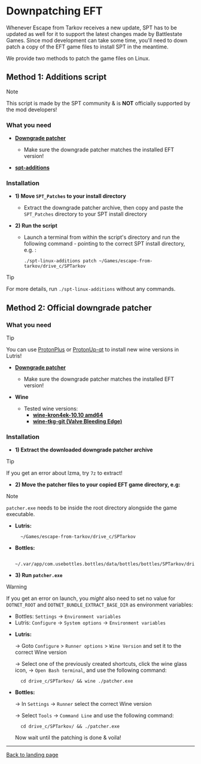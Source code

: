 # Downpatching EFT

Whenever Escape from Tarkov receives a new update, SPT has to be updated as well for it to support the latest changes made by Battlestate Games. Since mod development can take some time, you'll need to down patch a copy of the EFT game files to install SPT in the meantime.

We provide two methods to patch the game files on Linux.

## Method 1: Additions script

> [!NOTE]
> This script is made by the SPT community & is **NOT** officially supported by the mod developers!

### What you need

- **[Downgrade patcher](https://spt-mirror.refringe.com/patchers/)**
    - Make sure the downgrade patcher matches the installed EFT version!

- **[spt-additions](../scripts/spt-additions)**

### Installation

- **1) Move `SPT_Patches` to your install directory**
    - Extract the downgrade patcher archive, then copy and paste the `SPT_Patches` directory to your SPT install directory

- **2) Run the script**
    - Launch a terminal from within the script's directory and run the following command - pointing to the correct SPT install directory, e.g. :

          ./spt-linux-additions patch ~/Games/escape-from-tarkov/drive_c/SPTarkov

> [!TIP]
> For more details, run `./spt-linux-additions` without any commands.


## Method 2: Official downgrade patcher

### What you need

> [!TIP]
> You can use [ProtonPlus](https://flathub.org/apps/com.vysp3r.ProtonPlus) or [ProtonUp-qt](https://davidotek.github.io/protonup-qt/) to install new wine versions in Lutris!

- **[Downgrade patcher](https://spt-mirror.refringe.com/patchers/)**
    - Make sure the downgrade patcher matches the installed EFT version!

- **Wine**
    - Tested wine versions:
        - **[wine-kron4ek-10.10 amd64](https://github.com/Kron4ek/Wine-Builds/releases/tag/10.10)**
        - **[wine-tkg-git (Valve Bleeding Edge)](https://github.com/Frogging-Family/wine-tkg-git/actions/workflows/wine-valvexbe.yml)**

### Installation

- **1) Extract the downloaded downgrade patcher archive**

> [!TIP]
> If you get an error about lzma, try `7z` to extract!


- **2) Move the patcher files to your copied EFT game directory, e.g:**

> [!NOTE]
> `patcher.exe` needs to be inside the root directory alongside the game executable.

- **Lutris:**

        ~/Games/escape-from-tarkov/drive_c/SPTarkov

- **Bottles:**

        ~/.var/app/com.usebottles.bottles/data/bottles/bottles/SPTarkov/drive_c/SPTarkov

- **3) Run `patcher.exe`**

> [!WARNING]
> If you get an error on launch, you *might* also need to set no value for  `DOTNET_ROOT` and `DOTNET_BUNDLE_EXTRACT_BASE_DIR` as environment variables:
> - Bottles: `Settings` → `Environment variables`
> - Lutris: `Configure` → `System options` → `Environment variables`

- **Lutris:**

    → Goto `Configure` > `Runner options` > `Wine Version` and set it to the correct Wine version

    → Select one of the previously created shortcuts, click the wine glass icon, → `Open Bash terminal`, and use the following command:

        cd drive_c/SPTarkov/ && wine ./patcher.exe

- **Bottles:**

    → In `Settings` → `Runner` select the correct Wine version

    → Select `Tools` → `Command Line` and use the following command:

        cd drive_c/SPTarkov/ && ./patcher.exe

    Now wait until the patching is done & voila!

***

[Back to landing page](../README.md)